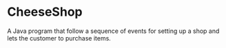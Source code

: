 # CheeseShop
A Java program that follow a sequence of events for setting up a shop and lets the customer to purchase items. 
